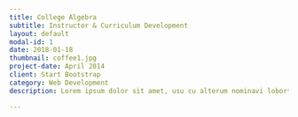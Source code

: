 ```yaml
---
title: College Algebra
subtitle: Instructor & Curriculum Development
layout: default
modal-id: 1
date: 2018-01-18
thumbnail: coffee1.jpg
project-date: April 2014
client: Start Bootstrap
category: Web Development
description: Lorem ipsum dolor sit amet, usu cu alterum nominavi lobortis. At duo novum diceret. Tantas apeirian vix et, usu sanctus postulant inciderint ut, populo diceret necessitatibus in vim. Cu eum dicam feugiat noluisse.

---
```

